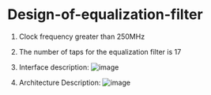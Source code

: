 # Design-of-equalization-filter

1. Clock frequency greater than 250MHz
2. The number of taps for the equalization filter is 17
3. Interface description:
   ![image](https://github.com/user-attachments/assets/be8f981b-0640-4220-9333-db342fa6e3c5)

4. Architecture Description:
   ![image](https://github.com/user-attachments/assets/53509765-b53e-48a6-8808-3b45d713f216)
